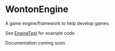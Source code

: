 # WontonEngine

A game engine/framework to help develop games.

See [EngineTest](https://github.com/jiamingwangnet/WontonEngine/tree/master/EngineTest) for example code.

Documentation coming soon.
